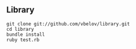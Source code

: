## Library

```
git clone git://github.com/vbelov/library.git
cd library
bundle install
ruby test.rb
```
